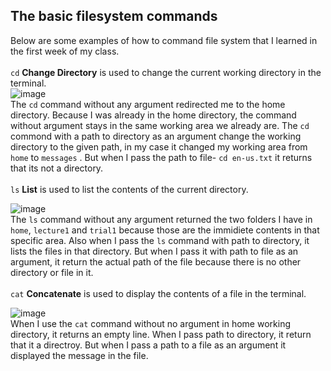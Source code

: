 ## **The basic filesystem commands** <br> 
Below are some examples of how to command file system that I learned in the first week of my class.<br>  
```cd``` **Change Directory**
is used to change the current working directory in the terminal.<br> 
![image](cd.png)<br>
The ```cd``` command without any argument redirected me to the home directory. Because I was already in the home directory, the command without argument stays in the same working area we already are. The ```cd``` commond with a path to directory as an argument change the working directory to the given path, in my case it changed my working area from ```home``` to ```messages``` . But when I pass the path to file- ```cd en-us.txt``` it returns that its not a directory.<br>  
```ls``` **List**
is used to list the contents of the current directory.<br> 

![image](ls.png) <br>
The ```ls``` command without any argument returned the two folders I have in ```home```, ```lecture1``` and ```trial1``` because those are the immidiete contents in that specific area. Also when I pass the ```ls``` command with path to directory, it lists the files in that directory. But when I pass it with path to file as an argument, it return the actual path of the file because there is no other directory or file in it.<br>  
```cat``` **Concatenate**
is used to display the contents of a file in the terminal.<br> 

![image](cat.png) <br>
When I use the ```cat``` command without no argument in home working directory, it returns an empty line. When I pass path to directory, it return that it a directroy. But when I pass a path to a file as an argument it displayed the message in the file. 
